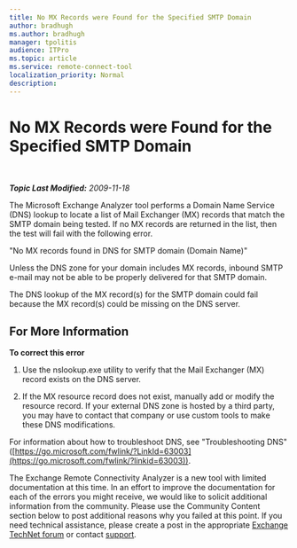 ```yaml
---
title: No MX Records were Found for the Specified SMTP Domain
author: bradhugh
ms.author: bradhugh
manager: tpolitis
audience: ITPro 
ms.topic: article 
ms.service: remote-connect-tool
localization_priority: Normal
description: 
---
```


<div data-xmlns="https://www.w3.org/1999/xhtml">

<div class="topic" data-xmlns="https://www.w3.org/1999/xhtml" data-msxsl="urn:schemas-microsoft-com:xslt" data-cs="https://msdn.microsoft.com/">

<div data-asp="https://msdn2.microsoft.com/asp">

# No MX Records were Found for the Specified SMTP Domain

</div>

<div id="mainSection">

<div id="mainBody">

<span> </span>

_**Topic Last Modified:** 2009-11-18_

The Microsoft Exchange Analyzer tool performs a Domain Name Service (DNS) lookup to locate a list of Mail Exchanger (MX) records that match the SMTP domain being tested. If no MX records are returned in the list, then the test will fail with the following error.  
  
"No MX records found in DNS for SMTP domain (Domain Name)"

Unless the DNS zone for your domain includes MX records, inbound SMTP e-mail may not be able to be properly delivered for that SMTP domain.

The DNS lookup of the MX record(s) for the SMTP domain could fail because the MX record(s) could be missing on the DNS server.

<div>

## For More Information

**To correct this error**

1.  Use the nslookup.exe utility to verify that the Mail Exchanger (MX) record exists on the DNS server.

2.  If the MX resource record does not exist, manually add or modify the resource record. If your external DNS zone is hosted by a third party, you may have to contact that company or use custom tools to make these DNS modifications.

For information about how to troubleshoot DNS, see "Troubleshooting DNS" ([https://go.microsoft.com/fwlink/?LinkId=63003](https://go.microsoft.com/fwlink/?linkid=63003)).

The Exchange Remote Connectivity Analyzer is a new tool with limited documentation at this time. In an effort to improve the documentation for each of the errors you might receive, we would like to solicit additional information from the community. Please use the Community Content section below to post additional reasons why you failed at this point. If you need technical assistance, please create a post in the appropriate [Exchange TechNet forum](https://go.microsoft.com/fwlink/?linkid=73420) or contact [support](https://go.microsoft.com/fwlink/?linkid=8158).

</div>

</div>

<span> </span>

</div>

</div>

</div>


